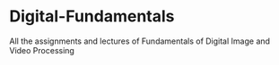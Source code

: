# Digital-Fundamentals
All the assignments and lectures of Fundamentals of Digital Image and Video Processing